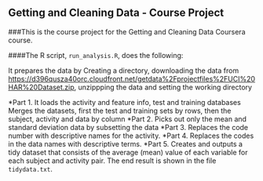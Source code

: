## Getting and Cleaning Data - Course Project  

###This is the course project for the Getting and Cleaning Data Coursera course. 

####The R script, `run_analysis.R`, does the following:  

It prepares the data by
Creating a directory, downloading the data from https://d396qusza40orc.cloudfront.net/getdata%2Fprojectfiles%2FUCI%20HAR%20Dataset.zip, unzippping the data and setting the working directory


*Part 1. It loads the activity and feature info, test and training databases
 Merges the datasets, first the test and training sets by rows, then the subject, activity and data by column
*Part 2.  Picks out only the mean and standard deviation data by subsetting the data
*Part 3.  Replaces the code number with descriptive names for the activity. 
*Part 4.  Replaces the codes in the data names with descriptive terms.
*Part 5.  Creates and outputs a tidy dataset that consists of the average (mean) value of each variable for each subject and activity pair.  The end result is shown in the file `tidydata.txt`.


